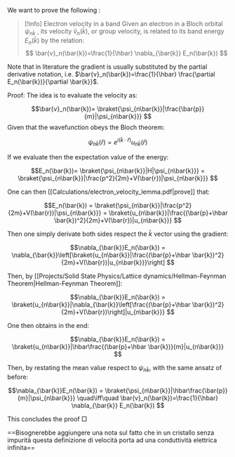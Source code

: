 We want to prove the following :

>[!info] Electron velocity in a band
Given an electron in a Bloch orbital $\psi_{n\bar{k}}$ , its velocity $\bar{v}_n(\bar{k})$, or group velocity,  is related to its band energy $E_n(\bar{k})$ by the relation:
$$ \bar{v}_n(\bar{k})=\frac{1}{\hbar} \nabla_{\bar{k}} E_n(\bar{k}) $$

Note that in literature the gradient is usually substituted by the partial derivative notation, i.e. $\bar{v}_n(\bar{k})=\frac{1}{\hbar} \frac{\partial E_n(\bar{k})}{\partial \bar{k}}$. 

Proof: The idea is to evaluate the velocity as:

$$\bar{v}_n(\bar{k})= \braket{\psi_{n\bar{k}}|\frac{\bar{p}}{m}|\psi_{n\bar{k}}} $$
Given that the wavefunction obeys the Bloch theorem:

$$\psi_{n\bar{k}}(\bar{r}) = e^{i(\bar{k} \cdot\bar{r})}u_{n\bar{k}}(\bar{r})$$

If we evaluate then the expectation value of the energy:

$$E_n(\bar{k})= \braket{\psi_{n\bar{k}}|H|\psi_{n\bar{k}}} = \braket{\psi_{n\bar{k}}|\frac{p^2}{2m}+V(\bar{r})|\psi_{n\bar{k}}}  $$

One can then [[Calculations/electron_velocity_lemma.pdf|prove]] that:

$$E_n(\bar{k}) = \braket{\psi_{n\bar{k}}|\frac{p^2}{2m}+V(\bar{r})|\psi_{n\bar{k}}} = \braket{u_{n\bar{k}}|\frac{(\bar{p}+\hbar \bar{k})^2}{2m}+V(\bar{r})|u_{n\bar{k}}}  $$

Then one simply derivate both sides respect the $\bar{k}$ vector using the gradient:

$$\nabla_{\bar{k}}E_n(\bar{k})  = \nabla_{\bar{k}}\left[\braket{u_{n\bar{k}}|\frac{(\bar{p}+\hbar \bar{k})^2}{2m}+V(\bar{r})|u_{n\bar{k}}}\right]  $$

Then, by [[Projects/Solid State Physics/Lattice dynamics/Hellman-Feynman Theorem|Hellman-Feynman Theorem]]:

$$\nabla_{\bar{k}}E_n(\bar{k})  = \braket{u_{n\bar{k}}|\nabla_{\bar{k}}\left[\frac{(\bar{p}+\hbar \bar{k})^2}{2m}+V(\bar{r})\right]|u_{n\bar{k}}}  $$

One then obtains in the end:

$$\nabla_{\bar{k}}E_n(\bar{k})  = \braket{u_{n\bar{k}}|\hbar\frac{(\bar{p}+\hbar \bar{k})}{m}|u_{n\bar{k}}}  $$

Then, by restating the mean value respect to $\psi_{n\bar{k}}$, with the same ansatz of before:

$$\nabla_{\bar{k}}E_n(\bar{k})  = \braket{\psi_{n\bar{k}}|\hbar\frac{\bar{p}}{m}|\psi_{n\bar{k}}} \quad\iff\quad  \bar{v}_n(\bar{k})=\frac{1}{\hbar} \nabla_{\bar{k}} E_n(\bar{k})  $$

This concludes the proof $\Box$

==Bisognerebbe aggiungere una nota sul fatto che in un cristallo senza impurità questa definizione di velocità porta ad una conduttività elettrica infinita==



